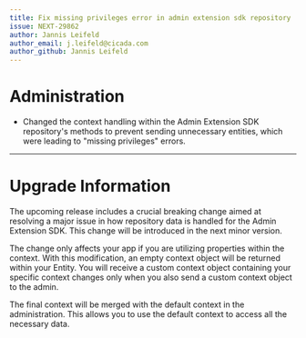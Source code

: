 ```yaml
---
title: Fix missing privileges error in admin extension sdk repository
issue: NEXT-29862
author: Jannis Leifeld
author_email: j.leifeld@cicada.com
author_github: Jannis Leifeld
---
```

# Administration
* Changed the context handling within the Admin Extension SDK repository's methods to prevent sending unnecessary entities, which were leading to "missing privileges" errors.
___
# Upgrade Information
The upcoming release includes a crucial breaking change aimed at resolving a major issue in how repository data is handled for the Admin Extension SDK. This change will be introduced in the next minor version.

The change only affects your app if you are utilizing properties within the context. With this modification, an empty context object will be returned within your Entity. You will receive a custom context object containing your specific context changes only when you also send a custom context object to the admin.

The final context will be merged with the default context in the administration. This allows you to use the default context to access all the necessary data.
